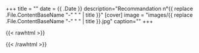 +++
title = ""
date = {{ .Date }}
description="Recommandation n°{{ replace .File.ContentBaseName "-" " " | title }}"
[cover]
image = "images/{{ replace .File.ContentBaseName "-" " " | title }}.jpg"
caption=""
+++

{{< rawhtml >}}

{{< /rawhtml >}}